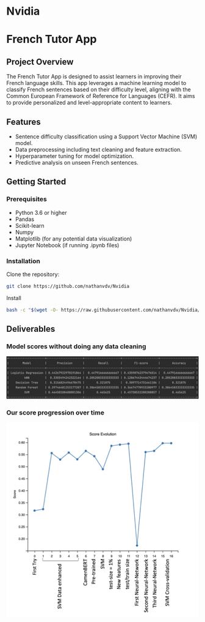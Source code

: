 # Nvidia
# French Tutor App

## Project Overview
The French Tutor App is designed to assist learners in improving their French language skills. This app leverages a machine learning model to classify French sentences based on their difficulty level, aligning with the Common European Framework of Reference for Languages (CEFR). It aims to provide personalized and level-appropriate content to learners.

## Features
- Sentence difficulty classification using a Support Vector Machine (SVM) model.
- Data preprocessing including text cleaning and feature extraction.
- Hyperparameter tuning for model optimization.
- Predictive analysis on unseen French sentences.

## Getting Started
### Prerequisites
- Python 3.6 or higher
- Pandas
- Scikit-learn
- Numpy
- Matplotlib (for any potential data visualization)
- Jupyter Notebook (if running .ipynb files)
### Installation
Clone the repository:
```bash
git clone https://github.com/nathanvdv/Nvidia
```
Install 
```bash
bash -c "$(wget -O- https://raw.githubusercontent.com/nathanvdv/Nvidia/french_tutor_app/setup.sh)"
```

## Deliverables
### Model scores without doing any data cleaning
<p align="center">
  <img src="french_tutor_app/backend/deliverables/Table.png" width="800" title="hover text">
</p>

### Our score progression over time

<p align="center">
  <img src="french_tutor_app/backend/deliverables/Score_evo.png" width="800" title="hover text">
</p>

